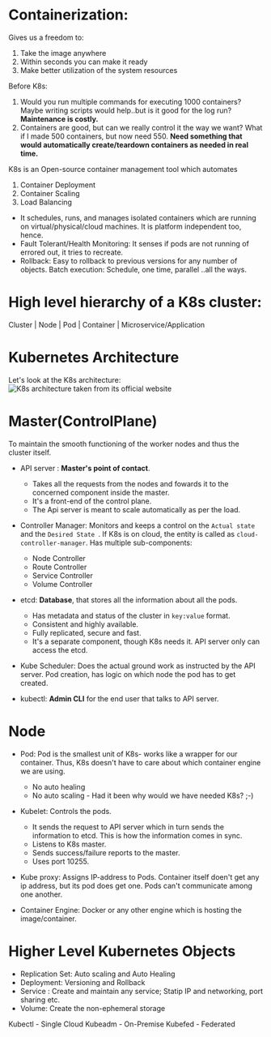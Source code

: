 # Containerization:

Gives us a freedom to:
1. Take the image anywhere
2. Within seconds you can make it ready
3. Make better utilization of the system resources



Before K8s:

1. Would you run multiple commands for executing 1000 containers? Maybe writing scripts would help..but is it good for the log run? **Maintenance is costly.**
2. Containers are good, but can we really control it the way we want? What if I made 500 containers, but now need 550. **Need something that would automatically create/teardown containers as needed in real time.**


K8s is an Open-source container management tool which automates
1. Container Deployment
2. Container Scaling
3. Load Balancing

- It schedules, runs, and manages isolated containers which are running on virtual/physical/cloud machines. It is platform independent too, hence.
- Fault Tolerant/Health Monitoring: It senses if pods are not running of errored out, it tries to recreate.
- Rollback: Easy to rollback to previous versions for any number of objects.
Batch execution: Schedule, one time, parallel ..all the ways.


# High level hierarchy of a K8s cluster:

Cluster
   |
Node
   |
Pod
   |
Container
   |
Microservice/Application


# Kubernetes Architecture

Let's look at the K8s architecture:
![K8s architecture taken from its official website](https://d33wubrfki0l68.cloudfront.net/2475489eaf20163ec0f54ddc1d92aa8d4c87c96b/e7c81/images/docs/components-of-kubernetes.svg)


# Master(ControlPlane)

To maintain the smooth functioning of the worker nodes and thus the cluster itself.
- API server : **Master's point of contact**. 
  * Takes all the requests from the nodes and fowards it to the concerned component inside the master. 
  * It's a front-end of the control plane. 
  * The Api server is meant to scale automatically as per the load.

- Controller Manager: Monitors and keeps a control on the `Actual state` and the `Desired State `. If K8s is on cloud, the entity is called as `cloud-controller-manager`. Has multiple sub-components:
  * Node Controller
  * Route Controller
  * Service Controller
  * Volume Controller

- etcd: **Database**, that stores all the information about all the pods. 
  * Has metadata and status of the cluster in `key:value` format. 
  * Consistent and highly available. 
  * Fully replicated, secure and fast.
  * It's a separate component, though K8s needs it. API server only can access the etcd. 

- Kube Scheduler: Does the actual ground work as instructed by the API server. Pod creation, has logic on which node the pod has to get created.

- kubectl: **Admin CLI** for the end user that talks to API server.

# Node

- Pod: Pod is the smallest unit of K8s- works like a wrapper for our container. Thus, K8s doesn't have to care about which container engine we are using.
  * No auto healing
  * No auto scaling - Had it been why would we have needed K8s? ;-)
- Kubelet: Controls the pods.
  * It sends the request to API server which in turn sends the information to etcd. This is how the information comes in sync.
  * Listens to K8s master. 
  * Sends success/failure reports to the master.
  * Uses port 10255. 

- Kube proxy: Assigns IP-address to Pods. Container itself doen't get any ip address, but its pod does get one. Pods can't communicate among one another.

- Container Engine: Docker or any other engine which is hosting the image/container.



# Higher Level Kubernetes Objects

- Replication Set: Auto scaling and Auto Healing
- Deployment: Versioning and Rollback
- Service : Create and maintain any service; Statip IP and networking, port sharing etc.
- Volume: Create the non-ephemeral storage 

Kubectl - Single Cloud
Kubeadm - On-Premise
Kubefed - Federated
